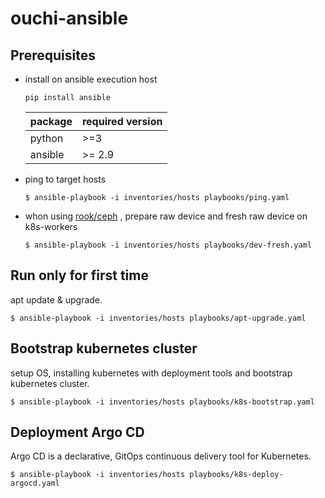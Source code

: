 # ouchi-ansible

## Prerequisites  

- install on ansible execution host
  ``` 
  pip install ansible
  ```
  | package | required version |
  | ------- | ---------------- |
  | python  | >=3              |
  | ansible | >= 2.9           |


- ping to target hosts
  ```
  $ ansible-playbook -i inventories/hosts playbooks/ping.yaml
  ```

- whon using [rook/ceph](https://rook.io/docs/rook/v1.6/ceph-quickstart.html#prerequisites)  , prepare raw device and fresh raw device on k8s-workers

  ```
  $ ansible-playbook -i inventories/hosts playbooks/dev-fresh.yaml
  ```


## Run only for first time  

apt update & upgrade.  

```
$ ansible-playbook -i inventories/hosts playbooks/apt-upgrade.yaml
```


## Bootstrap kubernetes cluster  

setup OS, installing kubernetes with deployment tools and bootstrap kubernetes cluster.  

```
$ ansible-playbook -i inventories/hosts playbooks/k8s-bootstrap.yaml
```

## Deployment Argo CD

Argo CD is a declarative, GitOps continuous delivery tool for Kubernetes.

```
$ ansible-playbook -i inventories/hosts playbooks/k8s-deploy-argocd.yaml
```
